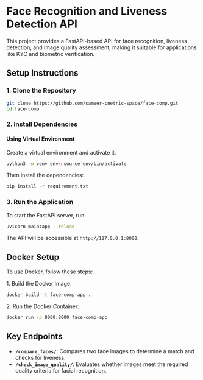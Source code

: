 # Face Recognition and Liveness Detection API

This project provides a FastAPI-based API for face recognition, liveness detection, and image quality assessment, making it suitable for applications like KYC and biometric verification.

## Setup Instructions

### 1. Clone the Repository

```bash
git clone https://github.com/sameer-cnetric-space/face-comp.git
cd face-comp
```

### 2. Install Dependencies

#### Using Virtual Environment

Create a virtual environment and activate it:

```bash
python3 -m venv env\nsource env/bin/activate
```

Then install the dependencies:

```bash
pip install -r requirement.txt
```

### 3. Run the Application

To start the FastAPI server, run:

```bash
uvicorn main:app --reload
```

The API will be accessible at `http://127.0.0.1:8000`.

## Docker Setup

To use Docker, follow these steps:

1\. Build the Docker Image:

```bash
docker build -t face-comp-app .
```

2\. Run the Docker Container:

```bash
docker run -p 8000:8000 face-comp-app
```

## Key Endpoints

- **`/compare_faces/`**: Compares two face images to determine a match and checks for liveness.
- **`/check_image_quality/`**: Evaluates whether images meet the required quality criteria for facial recognition.
